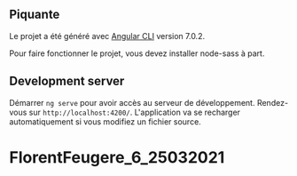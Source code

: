 ## Piquante

Le projet a été généré avec [Angular CLI](https://github.com/angular/angular-cli) version 7.0.2.

Pour faire fonctionner le projet, vous devez installer node-sass à part.

## Development server

Démarrer `ng serve` pour avoir accès au serveur de développement. Rendez-vous sur `http://localhost:4200/`. L'application va se recharger automatiquement si vous modifiez un fichier source.
# FlorentFeugere_6_25032021
